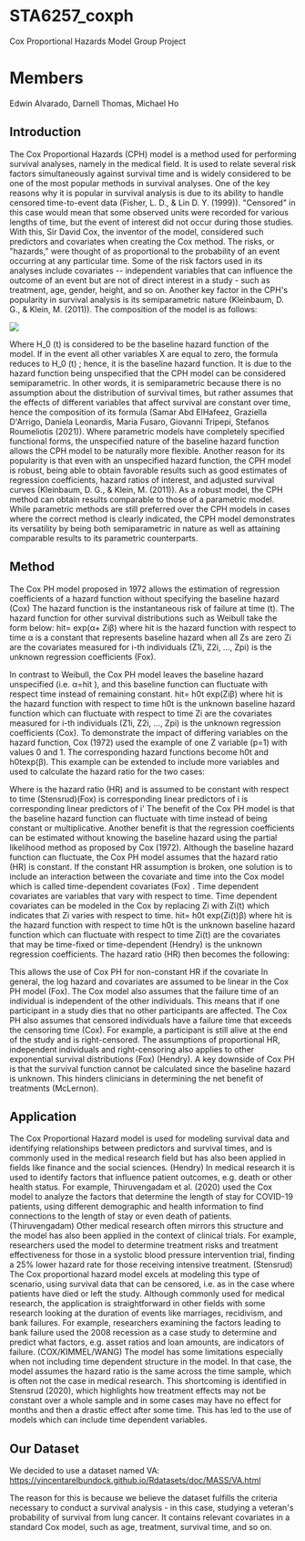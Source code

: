 
# STA6257_coxph

Cox Proportional Hazards Model Group Project

# Members

Edwin Alvarado, Darnell Thomas, Michael Ho


## Introduction

The Cox Proportional Hazards (CPH) model is a method used for performing
survival analyses, namely in the medical field. It is used to relate
several risk factors simultaneously against survival time and is widely
considered to be one of the most popular methods in survival analyses.
One of the key reasons why it is popular in survival analysis is due to
its ability to handle censored time-to-event data (Fisher, L. D., & Lin
D. Y. (1999)). "Censored" in this case would mean that some observed
units were recorded for various lengths of time, but the event of
interest did not occur during those studies. With this, Sir David Cox,
the inventor of the model, considered such predictors and covariates
when creating the Cox method. The risks, or "hazards," were thought of
as proportional to the probability of an event occurring at any
particular time. Some of the risk factors used in its analyses include
covariates -- independent variables that can influence the outcome of an
event but are not of direct interest in a study - such as treatment,
age, gender, height, and so on. Another key factor in the CPH's
popularity in survival analysis is its semiparametric nature (Kleinbaum,
D. G., & Klein, M. (2011)). The composition of the model is as follows:

![](https://user-images.githubusercontent.com/108135009/229657141-11ea1351-0db1-467e-8a2f-7a00afa6e096.jpg)

Where H_0 (t) is considered to be the baseline hazard function of the
model. If in the event all other variables X are equal to zero, the
formula reduces to H_0 (t) ; hence, it is the baseline hazard function.
It is due to the hazard function being unspecified that the CPH model
can be considered semiparametric. In other words, it is semiparametric
because there is no assumption about the distribution of survival times,
but rather assumes that the effects of different variables that affect
survival are constant over time, hence the composition of its formula
(Samar Abd ElHafeez, Graziella D'Arrigo, Daniela Leonardis, Maria
Fusaro, Giovanni Tripepi, Stefanos Roumeliotis (2021)). Where parametric
models have completely specified functional forms, the unspecified
nature of the baseline hazard function allows the CPH model to be
naturally more flexible. Another reason for its popularity is that even
with an unspecified hazard function, the CPH model is robust, being able
to obtain favorable results such as good estimates of regression
coefficients, hazard ratios of interest, and adjusted survival curves
(Kleinbaum, D. G., & Klein, M. (2011)). As a robust model, the CPH
method can obtain results comparable to those of a parametric model.
While parametric methods are still preferred over the CPH models in
cases where the correct method is clearly indicated, the CPH model
demonstrates its versatility by being both semiparametric in nature as
well as attaining comparable results to its parametric counterparts.


## Method

The Cox PH model proposed in 1972 allows the estimation of regression
coefficients of a hazard function without specifying the baseline hazard
(Cox) The hazard function is the instantaneous risk of failure at time
(t). The hazard function for other survival distributions such as
Weibull take the form below: hit= exp(α+ Ziβ) where hit is the hazard
function with respect to time α is a constant that represents baseline
hazard when all Zs are zero Zi are the covariates measured for i-th
individuals (Z1i, Z2i, ..., Zpi) is the unknown regression coefficients
(Fox).

In contrast to Weibull, the Cox PH model leaves the baseline hazard
unspecified (i.e. α=hit ), and this baseline function can fluctuate with
respect time instead of remaining constant. hit= h0t exp(Ziβ) where hit
is the hazard function with respect to time h0t is the unknown baseline
hazard function which can fluctuate with respect to time Zi are the
covariates measured for i-th individuals (Z1i, Z2i, ..., Zpi) is the
unknown regression coefficients (Cox). To demonstrate the impact of
differing variables on the hazard function, Cox (1972) used the example
of one Z variable (p=1) with values 0 and 1. The corresponding hazard
functions become h0t and h0texp⁡(β). This example can be extended to
include more variables and used to calculate the hazard ratio for the
two cases:

Where is the hazard ratio (HR) and is assumed to be constant with
respect to time (Stensrud)(Fox) is corresponding linear predictors of i
is corresponding linear predictors of i' The benefit of the Cox PH model
is that the baseline hazard function can fluctuate with time instead of
being constant or multiplicative. Another benefit is that the regression
coefficients can be estimated without knowing the baseline hazard using
the partial likelihood method as proposed by Cox (1972). Although the
baseline hazard function can fluctuate, the Cox PH model assumes that
the hazard ratio (HR) is constant. If the constant HR assumption is
broken, one solution is to include an interaction between the covariate
and time into the Cox model which is called time-dependent covariates
(Fox) . Time dependent covariates are variables that vary with respect
to time. Time dependent covariates can be modeled in the Cox by
replacing Zi with Zi(t) which indicates that Zi varies with respect to
time. hit= h0t exp(Zi(t)β) where hit is the hazard function with respect
to time h0t is the unknown baseline hazard function which can fluctuate
with respect to time Zi(t) are the covariates that may be time-fixed or
time-dependent (Hendry) is the unknown regression coefficients. The
hazard ratio (HR) then becomes the following:

This allows the use of Cox PH for non-constant HR if the covariate In
general, the log hazard and covariates are assumed to be linear in the
Cox PH model (Fox). The Cox model also assumes that the failure time of
an individual is independent of the other individuals. This means that
if one participant in a study dies that no other participants are
affected. The Cox PH also assumes that censored individuals have a
failure time that exceeds the censoring time (Cox). For example, a
participant is still alive at the end of the study and is
right-censored. The assumptions of proportional HR, independent
individuals and right-censoring also applies to other exponential
survival distributions (Fox) (Hendry). A key downside of Cox PH is that
the survival function cannot be calculated since the baseline hazard is
unknown. This hinders clinicians in determining the net benefit of
treatments (McLernon).


## Application

The Cox Proportional Hazard model is used for modeling survival data and
identifying relationships between predictors and survival times, and is
commonly used in the medical research field but has also been applied in
fields like finance and the social sciences. (Hendry) In medical
research it is used to identify factors that influence patient outcomes,
e.g. death or other health status. For example, Thiruvengadam et al.
(2020) used the Cox model to analyze the factors that determine the
length of stay for COVID-19 patients, using different demographic and
health information to find connections to the length of stay or even
death of patients. (Thiruvengadam) Other medical research often mirrors
this structure and the model has also been applied in the context of
clinical trials. For example, researchers used the model to determine
treatment risks and treatment effectiveness for those in a systolic
blood pressure intervention trial, finding a 25% lower hazard rate for
those receiving intensive treatment. (Stensrud) The Cox proportional
hazard model excels at modeling this type of scenario, using survival
data that can be censored, i.e. as in the case where patients have died
or left the study. Although commonly used for medical research, the
application is straightforward in other fields with some research
looking at the duration of events like marriages, recidivism, and bank
failures. For example, researchers examining the factors leading to bank
failure used the 2008 recession as a case study to determine and predict
what factors, e.g. asset ratios and loan amounts, are indicators of
failure. (COX/KIMMEL/WANG) The model has some limitations especially
when not including time dependent structure in the model. In that case,
the model assumes the hazard ratio is the same across the time sample,
which is often not the case in medical research. This shortcoming is
identified in Stensrud (2020), which highlights how treatment effects
may not be constant over a whole sample and in some cases may have no
effect for months and then a drastic effect after some time. This has
led to the use of models which can include time dependent variables.


## Our Dataset

We decided to use a dataset named VA:
<https://vincentarelbundock.github.io/Rdatasets/doc/MASS/VA.html>

The reason for this is because we believe the dataset fulfills the
criteria necessary to conduct a survival analysis - in this case,
studying a veteran's probability of survival from lung cancer. It
contains relevant covariates in a standard Cox model, such as age,
treatment, survival time, and so on.
